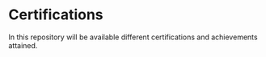 # Certifications

In this repository will be available different certifications and achievements attained.
